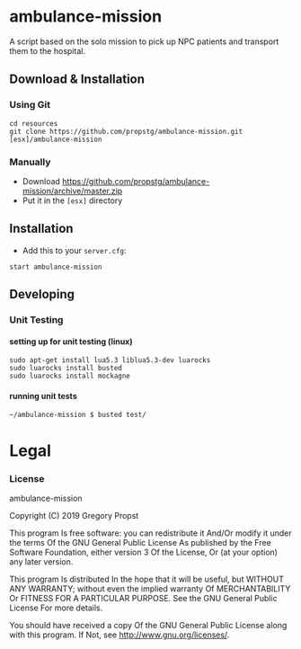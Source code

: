 # ambulance-mission
A script based on the solo mission to pick up NPC patients and transport them to the hospital.

## Download & Installation

### Using Git
```
cd resources
git clone https://github.com/propstg/ambulance-mission.git [esx]/ambulance-mission
```

### Manually
- Download https://github.com/propstg/ambulance-mission/archive/master.zip
- Put it in the `[esx]` directory

## Installation
- Add this to your `server.cfg`:

```
start ambulance-mission
```

## Developing

### Unit Testing

#### setting up for unit testing (linux)
```
sudo apt-get install lua5.3 liblua5.3-dev luarocks
sudo luarocks install busted
sudo luarocks install mockagne
```

#### running unit tests
```
~/ambulance-mission $ busted test/
```

# Legal
### License
ambulance-mission

Copyright (C) 2019 Gregory Propst

This program Is free software: you can redistribute it And/Or modify it under the terms Of the GNU General Public License As published by the Free Software Foundation, either version 3 Of the License, Or (at your option) any later version.

This program Is distributed In the hope that it will be useful, but WITHOUT ANY WARRANTY; without even the implied warranty Of MERCHANTABILITY Or FITNESS FOR A PARTICULAR PURPOSE. See the GNU General Public License For more details.

You should have received a copy Of the GNU General Public License along with this program. If Not, see http://www.gnu.org/licenses/.

